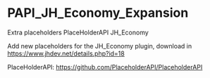 # PAPI_JH_Economy_Expansion
Extra placeholders PlaceHolderAPI JH_Economy

Add new placeholders for the JH_Economy plugin, download in https://www.jhdev.net/details.php?id=18

PlaceHolderAPI: https://github.com/PlaceholderAPI/PlaceholderAPI
